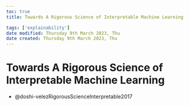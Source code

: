 ```yaml
---
toc: true
title: Towards A Rigorous Science of Interpretable Machine Learning

tags: ['explainability']
date modified: Thursday 9th March 2023, Thu
date created: Thursday 9th March 2023, Thu
---
```


# Towards A Rigorous Science of Interpretable Machine Learning


- @doshi-velezRigorousScienceInterpretable2017



